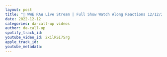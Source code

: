 ```yaml
---
layout: post
title: "🔴 WWE RAW Live Stream | Full Show Watch Along Reactions 12/12/22"
date: 2022-12-12
categories: da-call-up videos
author: da-call-up
spotify_track_id: 
youtube_video_id: 2xilRSI7Srg
apple_track_id: 
youtube_metadata: 
---
```

